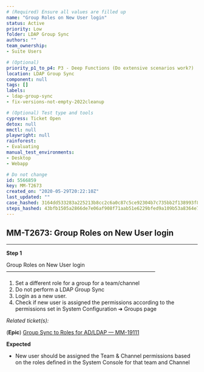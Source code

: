 ```yaml
---
# (Required) Ensure all values are filled up
name: "Group Roles on New User login"
status: Active
priority: Low
folder: LDAP Group Sync
authors: ""
team_ownership: 
- Suite Users

# (Optional)
priority_p1_to_p4: P3 - Deep Functions (Do extensive scenarios work?)
location: LDAP Group Sync
component: null
tags: []
labels: 
- ldap-group-sync
- fix-versions-not-empty-2022cleanup

# (Optional) Test type and tools
cypress: Ticket Open
detox: null
mmctl: null
playwright: null
rainforest: 
- Evaluating
manual_test_environments: 
- Desktop
- Webapp

# Do not change
id: 5566859
key: MM-T2673
created_on: "2020-05-29T20:22:10Z"
last_updated: ""
case_hashed: 3164dd533283a225213b8cc2c6a0c87c5ce92304b7c735bb2f138993f810bcce255067fe8ddc5c4b50643b77028a25e6
steps_hashed: 43bfb1505a2866de7e06af908f71aab51e6229bfed9a109b53a8364e7d877afd033deaa0d40d9aede605a25d2d67a4c4
---
```


<!-- (Auto-generated) Based on frontmatter's "key" and "name" -->

## MM-T2673: Group Roles on New User login

---

**Step 1**

Group Roles on New User login\
————————————————————————————

1. Set a different role for a group for a team/channel
2. Do not perform a LDAP Group Sync
3. Login as a new user.
4. Check if new user is assigned the permissions according to the permissions set in System Configuration ➜ Groups page

_Related ticket(s):_

(**Epic**) [Group Sync to Roles for AD/LDAP — MM-19111](https://mattermost.atlassian.net/browse/MM-19111)

**Expected**

- New user should be assigned the Team & Channel permissions based on the roles defined in the System Console for that team and Channel
